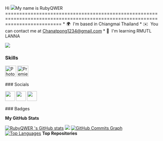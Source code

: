 Hi ![](https://user-images.githubusercontent.com/18350557/176309783-0785949b-9127-417c-8b55-ab5a4333674e.gif)My name is RubyQWER ================================================================================================================================  * 🌍  I'm based in Chiangmai Thailand * ✉️  You can contact me at [Chanatpong1234@gmail.com](mailto:Chanatpong1234@gmail.com) * 🧠  I'm learning RMUTL LANNA

<a href="https://www.github.com/RubyQWER " target="_blank" rel="noreferrer"><img src="https://img.shields.io/github/followers/RubyQWER ?logo=github&style=for-the-badge&color=f97316&labelColor=1c1917" /></a>
### Skills  

<p align="left"> <a href="https://www.adobe.com/uk/products/photoshop.html" target="_blank" rel="noreferrer"><img src="https://raw.githubusercontent.com/danielcranney/readme-generator/main/public/icons/skills/photoshop-colored-dark.svg" width="36" height="36" alt="Photoshop" /></a> <a href="https://www.adobe.com/uk/products/premiere.html" target="_blank" rel="noreferrer"><img src="https://raw.githubusercontent.com/danielcranney/readme-generator/main/public/icons/skills/premierepro-colored-dark.svg" width="36" height="36" alt="Premiere Pro" /></a> </p> 
 ### Socials  <p align="left"> <a href="https://discord.com/users/Plastic#6540" target="_blank" rel="noreferrer"><img src="https://raw.githubusercontent.com/danielcranney/readme-generator/main/public/icons/socials/discord.svg" width="32" height="32" /></a> <a href="https://www.github.com/RubyQWER " target="_blank" rel="noreferrer"><img src="https://raw.githubusercontent.com/danielcranney/readme-generator/main/public/icons/socials/github-dark.svg" width="32" height="32" /></a> <a href="http://www.instagram.com/tiim.npkk" target="_blank" rel="noreferrer"><img src="https://raw.githubusercontent.com/danielcranney/readme-generator/main/public/icons/socials/instagram.svg" width="32" height="32" /></a></p>
### Badges

<b>My GitHub Stats</b>

<a href="http://www.github.com/RubyQWER "><img src="https://github-readme-stats.vercel.app/api?username=RubyQWER &show_icons=true&hide=&count_private=true&title_color=22c55e&text_color=facc15&icon_color=f97316&bg_color=1c1917&hide_border=true&show_icons=true" alt="RubyQWER 's GitHub stats" /></a>
<a href="http://www.github.com/RubyQWER "><img src="https://github-readme-streak-stats.herokuapp.com/?user=RubyQWER &stroke=facc15&background=1c1917&ring=22c55e&fire=22c55e&currStreakNum=facc15&currStreakLabel=22c55e&sideNums=facc15&sideLabels=facc15&dates=facc15&hide_border=true" /></a>
<a href="http://www.github.com/RubyQWER "><img src="https://github-readme-activity-graph.cyclic.app/graph?username=RubyQWER &bg_color=1c1917&color=facc15&line=f97316&point=facc15&area_color=1c1917&area=true&hide_border=true&custom_title=GitHub%20Commits%20Graph" alt="GitHub Commits Graph" /></a>
<a href="https://github.com/RubyQWER " align="left"><img src="https://github-readme-stats.vercel.app/api/top-langs/?username=RubyQWER &langs_count=10&title_color=22c55e&text_color=facc15&icon_color=f97316&bg_color=1c1917&hide_border=true&locale=en&custom_title=Top%20%Languages" alt="Top Languages" /></a>
<b>Top Repositories</b>

<div width="100%" align="center"></div><br /><br /><br /><br /><br /><br /><br />

